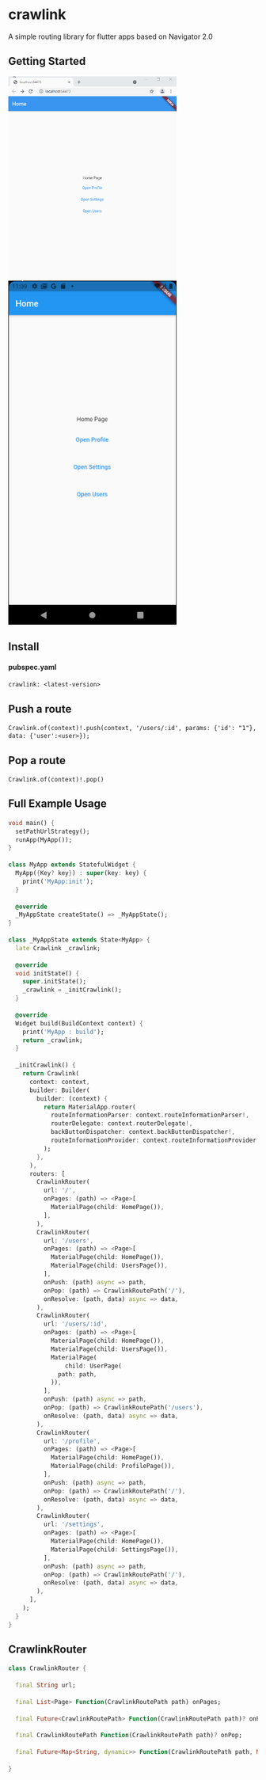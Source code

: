 # crawlink

A simple routing library for flutter apps based on Navigator 2.0

## Getting Started

<img src="https://github.com/crawlinknetworks/crawlink/blob/master/screenshots/crawlink_web_demo.gif?raw=true" alt="mobile_demo" style="max-width:340px;"/>
 
<img src="https://github.com/crawlinknetworks/crawlink/blob/master/screenshots/crawlink_mobile_demo.gif?raw=true" alt="mobile_demo" style="max-width:340px;"/>
 
## Install

#### pubspec.yaml
```
crawlink: <latest-version>
```

## Push a  route

```
Crawlink.of(context)!.push(context, '/users/:id', params: {'id': "1"}, data: {'user':<user>});
```

## Pop a  route

```
Crawlink.of(context)!.pop()
```

##  Full Example Usage

```dart
void main() {
  setPathUrlStrategy();
  runApp(MyApp());
}

class MyApp extends StatefulWidget {
  MyApp({Key? key}) : super(key: key) {
    print('MyApp:init');
  }

  @override
  _MyAppState createState() => _MyAppState();
}

class _MyAppState extends State<MyApp> {
  late Crawlink _crawlink;

  @override
  void initState() {
    super.initState();
    _crawlink = _initCrawlink();
  }

  @override
  Widget build(BuildContext context) {
    print('MyApp : build');
    return _crawlink;
  }

  _initCrawlink() {
    return Crawlink(
      context: context,
      builder: Builder(
        builder: (context) {
          return MaterialApp.router(
            routeInformationParser: context.routeInformationParser!,
            routerDelegate: context.routerDelegate!,
            backButtonDispatcher: context.backButtonDispatcher!,
            routeInformationProvider: context.routeInformationProvider!,
          );
        },
      ),
      routers: [
        CrawlinkRouter(
          url: '/',
          onPages: (path) => <Page>[
            MaterialPage(child: HomePage()),
          ],
        ),
        CrawlinkRouter(
          url: '/users',
          onPages: (path) => <Page>[
            MaterialPage(child: HomePage()),
            MaterialPage(child: UsersPage()),
          ],
          onPush: (path) async => path,
          onPop: (path) => CrawlinkRoutePath('/'),
          onResolve: (path, data) async => data,
        ),
        CrawlinkRouter(
          url: '/users/:id',
          onPages: (path) => <Page>[
            MaterialPage(child: HomePage()),
            MaterialPage(child: UsersPage()),
            MaterialPage(
                child: UserPage(
              path: path,
            )),
          ],
          onPush: (path) async => path,
          onPop: (path) => CrawlinkRoutePath('/users'),
          onResolve: (path, data) async => data,
        ),
        CrawlinkRouter(
          url: '/profile',
          onPages: (path) => <Page>[
            MaterialPage(child: HomePage()),
            MaterialPage(child: ProfilePage()),
          ],
          onPush: (path) async => path,
          onPop: (path) => CrawlinkRoutePath('/'),
          onResolve: (path, data) async => data,
        ),
        CrawlinkRouter(
          url: '/settings',
          onPages: (path) => <Page>[
            MaterialPage(child: HomePage()),
            MaterialPage(child: SettingsPage()),
          ],
          onPush: (path) async => path,
          onPop: (path) => CrawlinkRoutePath('/'),
          onResolve: (path, data) async => data,
        ),
      ],
    );
  }
}

```

## CrawlinkRouter

```dart 
class CrawlinkRouter {
 
  final String url;

  final List<Page> Function(CrawlinkRoutePath path) onPages;

  final Future<CrawlinkRoutePath> Function(CrawlinkRoutePath path)? onPush;

  final CrawlinkRoutePath Function(CrawlinkRoutePath path)? onPop;
 
  final Future<Map<String, dynamic>> Function(CrawlinkRoutePath path, Map<String, dynamic> data)? onResolve;

}
```

